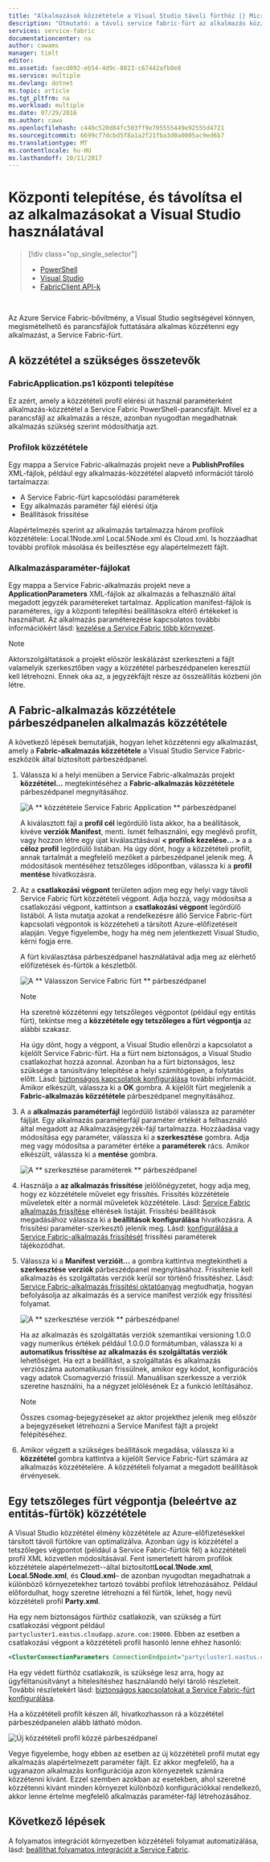 ```yaml
---
title: "Alkalmazások közzététele a Visual Studio távoli fürthöz |} Microsoft Docs"
description: "Útmutató: a távoli service fabric-fürt az alkalmazás közzététele a Visual Studio használatával."
services: service-fabric
documentationcenter: na
author: cawams
manager: timlt
editor: 
ms.assetid: faecd892-eb54-4d9c-8023-c67442afb8e8
ms.service: multiple
ms.devlang: dotnet
ms.topic: article
ms.tgt_pltfrm: na
ms.workload: multiple
ms.date: 07/29/2016
ms.author: cawa
ms.openlocfilehash: c440c520d84fc503ff9e705555449e92555d4721
ms.sourcegitcommit: 6699c77dcbd5f8a1a2f21fba3d0a0005ac9ed6b7
ms.translationtype: MT
ms.contentlocale: hu-HU
ms.lasthandoff: 10/11/2017
---
```

# <a name="deploy-and-remove-applications-using-visual-studio"></a>Központi telepítése, és távolítsa el az alkalmazásokat a Visual Studio használatával
> [!div class="op_single_selector"]
> * [PowerShell](service-fabric-deploy-remove-applications.md)
> * [Visual Studio](service-fabric-publish-app-remote-cluster.md)
> * [FabricClient API-k](service-fabric-deploy-remove-applications-fabricclient.md)
> 
> 

<br/>

Az Azure Service Fabric-bővítmény, a Visual Studio segítségével könnyen, megismételhető és parancsfájlok futtatására alkalmas közzétenni egy alkalmazást, a Service Fabric-fürt.

## <a name="the-artifacts-required-for-publishing"></a>A közzététel a szükséges összetevők
### <a name="deploy-fabricapplicationps1"></a>FabricApplication.ps1 központi telepítése
Ez azért, amely a közzétételi profil elérési út használ paraméterként alkalmazás-közzététel a Service Fabric PowerShell-parancsfájlt. Mivel ez a parancsfájl az alkalmazás a része, azonban nyugodtan megadhatnak alkalmazás szükség szerint módosíthatja azt.

### <a name="publish-profiles"></a>Profilok közzététele
Egy mappa a Service Fabric-alkalmazás projekt neve a **PublishProfiles** XML-fájlok, például egy alkalmazás-közzététel alapvető információt tároló tartalmazza:

* A Service Fabric-fürt kapcsolódási paraméterek
* Egy alkalmazás paraméter fájl elérési útja
* Beállítások frissítése

Alapértelmezés szerint az alkalmazás tartalmazza három profilok közzététele: Local.1Node.xml Local.5Node.xml és Cloud.xml. Is hozzáadhat további profilok másolása és beillesztése egy alapértelmezett fájlt.

### <a name="application-parameter-files"></a>Alkalmazásparaméter-fájlokat
Egy mappa a Service Fabric-alkalmazás projekt neve a **ApplicationParameters** XML-fájlok az alkalmazás a felhasználó által megadott jegyzék paramétereket tartalmaz. Application manifest-fájlok is paraméteres, így a központi telepítési beállításokra eltérő értékeket is használhat. Az alkalmazás paraméterezése kapcsolatos további információkért lásd: [kezelése a Service Fabric több környezet](service-fabric-manage-multiple-environment-app-configuration.md).

> [!NOTE]
> Aktorszolgáltatások a projekt először leskálázást szerkeszteni a fájlt valamelyik szerkesztőben vagy a közzététel párbeszédpanelen keresztül kell létrehozni. Ennek oka az, a jegyzékfájlt része az összeállítás közbeni jön létre.

## <a name="to-publish-an-application-using-the-publish-service-fabric-application-dialog-box"></a>A Fabric-alkalmazás közzététele párbeszédpanelen alkalmazás közzététele
A következő lépések bemutatják, hogyan lehet közzétenni egy alkalmazást, amely a **Fabric-alkalmazás közzététele** a Visual Studio Service Fabric-eszközök által biztosított párbeszédpanel.

1. Válassza ki a helyi menüben a Service Fabric-alkalmazás projekt **közzététel...** megtekintéséhez a **Fabric-alkalmazás közzététele** párbeszédpanel megnyitásához.
   
    ![A ** közzététele Service Fabric Application ** párbeszédpanel][0]
   
    A kiválasztott fájl a **profil cél** legördülő lista akkor, ha a beállítások, kivéve **verziók Manifest**, menti. Ismét felhasználni, egy meglévő profilt, vagy hozzon létre egy újat kiválasztásával **< profilok kezelése... >** a a **céloz profil** legördülő listában. Ha úgy dönt, hogy a közzétételi profilt, annak tartalmát a megfelelő mezőket a párbeszédpanel jelenik meg. A módosítások mentéséhez tetszőleges időpontban, válassza ki a **profil mentése** hivatkozásra.    
2. Az a **csatlakozási végpont** területen adjon meg egy helyi vagy távoli Service Fabric fürt közzétételi végpont. Adja hozzá, vagy módosítsa a csatlakozási végpont, kattintson a **csatlakozási végpont** legördülő listából. A lista mutatja azokat a rendelkezésre álló Service Fabric-fürt kapcsolati végpontok is közzéteheti a társított Azure-előfizetéseit alapján. Vegye figyelembe, hogy ha még nem jelentkezett Visual Studio, kérni fogja erre.
   
    A fürt kiválasztása párbeszédpanel használatával adja meg az elérhető előfizetések és-fürtök a készletből.
   
    ![A ** Válasszon Service Fabric fürt ** párbeszédpanel][1]
   
   > [!NOTE]
   > Ha szeretné közzétenni egy tetszőleges végpontot (például egy entitás fürt), tekintse meg a **közzététele egy tetszőleges a fürt végpontja** az alábbi szakasz.
   > 
   > 
   
    Ha úgy dönt, hogy a végpont, a Visual Studio ellenőrzi a kapcsolatot a kijelölt Service Fabric-fürt. Ha a fürt nem biztonságos, a Visual Studio csatlakozhat hozzá azonnal. Azonban ha a fürt biztonságos, lesz szüksége a tanúsítvány telepítése a helyi számítógépen, a folytatás előtt. Lásd: [biztonságos kapcsolatok konfigurálása](service-fabric-visualstudio-configure-secure-connections.md) további információt. Amikor elkészült, válassza ki a **OK** gombra. A kijelölt fürt megjelenik a **Fabric-alkalmazás közzététele** párbeszédpanel megnyitásához.
3. A a **alkalmazás paraméterfájl** legördülő listából válassza az paraméter fájlját. Egy alkalmazás paraméterfájl paraméter értékét a felhasználó által megadott az Alkalmazásjegyzék-fájl tartalmazza. Hozzáadása vagy módosítása egy paraméter, válassza ki a **szerkesztése** gombra. Adja meg vagy módosítsa a paraméter értéke a **paraméterek** rács. Amikor elkészült, válassza ki a **mentése** gombra.
   
    ![A ** szerkesztése paraméterek ** párbeszédpanel][2]
4. Használja a **az alkalmazás frissítése** jelölőnégyzetet, hogy adja meg, hogy ez közzététele művelet egy frissítés. Frissítés közzététele műveletek eltér a normál műveletek közzététele. Lásd: [Service Fabric alkalmazás frissítése](service-fabric-application-upgrade.md) eltérések listáját. Frissítési beállítások megadásához válassza ki a **beállítások konfigurálása** hivatkozásra. A frissítési paraméter-szerkesztő jelenik meg. Lásd: [konfigurálása a Service Fabric-alkalmazás frissítését](service-fabric-visualstudio-configure-upgrade.md) frissítési paraméterek tájékozódhat.
5. Válassza ki a **Manifest verzióit...** a gombra kattintva megtekintheti a **szerkesztése verziók** párbeszédpanel megnyitásához. Frissítenie kell alkalmazás és szolgáltatás verziók kerül sor történő frissítéshez. Lásd: [Service Fabric-alkalmazás frissítési oktatóanyag](service-fabric-application-upgrade-tutorial.md) megtudhatja, hogyan befolyásolja az alkalmazás és a service manifest verziók egy frissítési folyamat.
   
    ![A ** szerkesztése verziók ** párbeszédpanel][3]
   
    Ha az alkalmazás és szolgáltatás verziók szemantikai versioning 1.0.0 vagy numerikus értékek például 1.0.0.0 formátumban, válassza ki a **automatikus frissítése az alkalmazás és szolgáltatás verziók** lehetőséget. Ha ezt a beállítást, a szolgáltatás és alkalmazás verziószáma automatikusan frissülnek, amikor egy kódot, konfigurációs vagy adatok Csomagverzió frissül. Manuálisan szerkessze a verziók szeretne használni, ha a négyzet jelölésének Ez a funkció letiltásához.
   
   > [!NOTE]
   > Összes csomag-bejegyzéseket az aktor projekthez jelenik meg először a bejegyzéseket létrehozni a Service Manifest fájlt a projekt felépítéséhez.
   > 
   > 
6. Amikor végzett a szükséges beállítások megadása, válassza ki a **közzététel** gombra kattintva a kijelölt Service Fabric-fürt számára az alkalmazás közzétételére. A közzétételi folyamat a megadott beállítások érvényesek.

## <a name="publish-to-an-arbitrary-cluster-endpoint-including-party-clusters"></a>Egy tetszőleges fürt végpontja (beleértve az entitás-fürtök) közzététele
A Visual Studio közzététel élmény közzététele az Azure-előfizetésekkel társított távoli fürtökre van optimalizálva. Azonban úgy is közzététel a tetszőleges végpontot (például a Service Fabric-fürtök fél) a közzétételi profil XML közvetlen módosításával. Fent ismertetett három profilok közzététele alapértelmezett--által biztosított**Local.1Node.xml**, **Local.5Node.xml**, és **Cloud.xml**– de azonban nyugodtan megadhatnak a különböző környezetekhez tartozó további profilok létrehozásához. Például előfordulhat, hogy szeretne létrehozni a fél fürtök, lehet, hogy nevű közzétételi profil **Party.xml**.

Ha egy nem biztonságos fürthöz csatlakozik, van szükség a fürt csatlakozási végpont például `partycluster1.eastus.cloudapp.azure.com:19000`. Ebben az esetben a csatlakozási végpont a közzétételi profil hasonló lenne ehhez hasonló:

```XML
<ClusterConnectionParameters ConnectionEndpoint="partycluster1.eastus.cloudapp.azure.com:19000" />
```

  Ha egy védett fürthöz csatlakozik, is szüksége lesz arra, hogy az ügyféltanúsítványt a hitelesítéshez használandó helyi tároló részleteit. További részletekért lásd: [biztonságos kapcsolatokat a Service Fabric-fürt konfigurálása](service-fabric-visualstudio-configure-secure-connections.md).

  Ha a közzétételi profilt készen áll, hivatkozhasson rá a közzététel párbeszédpanelen alább látható módon.

  ![Új közzétételi profil közzé párbeszédpanel][4]

  Vegye figyelembe, hogy ebben az esetben az új közzétételi profil mutat egy alkalmazás alapértelmezett paraméter fájlt. Ez akkor megfelelő, ha a ugyanazon alkalmazás konfigurációja azon környezetek számára közzétenni kívánt. Ezzel szemben azokban az esetekben, ahol szeretné közzétenni kívánt minden környezet különböző konfigurációkkal rendelkező, akkor lenne értelme megfelelő alkalmazás paraméter-fájl létrehozásához.

## <a name="next-steps"></a>Következő lépések
A folyamatos integrációt környezetben közzétételi folyamat automatizálása, lásd: [beállíthat folyamatos integrációt a Service Fabric](service-fabric-set-up-continuous-integration.md).

[0]: ./media/service-fabric-publish-app-remote-cluster/PublishDialog.png
[1]: ./media/service-fabric-publish-app-remote-cluster/SelectCluster.png
[2]: ./media/service-fabric-publish-app-remote-cluster/EditParams.png
[3]: ./media/service-fabric-publish-app-remote-cluster/EditVersions.png
[4]: ./media/service-fabric-publish-app-remote-cluster/publish-to-party-cluster.png

